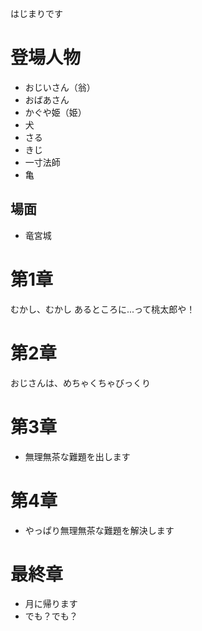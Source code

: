 はじまりです

# 登場人物

* おじいさん（翁）
* おばあさん
* かぐや姫（姫）
* 犬
* さる
* きじ
* 一寸法師
* 亀

## 場面

* 竜宮城

# 第1章

むかし、むかし
あるところに...って桃太郎や！

# 第2章

おじさんは、めちゃくちゃびっくり

# 第3章

* 無理無茶な難題を出します

# 第4章

* やっぱり無理無茶な難題を解決します

# 最終章

* 月に帰ります
* でも？でも？
